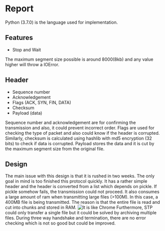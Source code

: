 # Report
Python (3.7.0) is the language used for implementation.

## Features
- Stop and Wait

The maximum segment size possible is around 8000(8kb) and any value higher will throw a IOError.

## Header
- Sequence number
- Acknowledgement
- Flags (ACK, SYN, FIN, DATA)
- Checksum
- Payload (data)

Sequence number and acknowledgement are for confirming the transmission and also,
it could prevent incorrect order. Flags are used for checking the type of packet and also could know if the header is corrupted. Similarly, checksum is calculated using hashlib with md5 encryption (32 bits) to check if data is corrupted. Payload stores the data and it is cut by the maximum segment size from the original file.

## Design
The main issue with this design is that it is rushed in two weeks. The only goal in mind is too finished this protocol quickly. It has a rather simple header and the header is converted from a list which depends on pickle. If pickle somehow fails, the transmission could not proceed. It also consumes a large amount of ram when transmitting large files (>100M). In this case, a 400MB file is being transmitted. The reason is that the entire file is read and cut into chunks and stored in RAM.
![It is like Chrome](Memory.png)
Furthermore, STP could only transfer a single file but it could be solved by archiving multiple files. During three way handshake and termination, there are no error checking which is not so good but could be improved.
